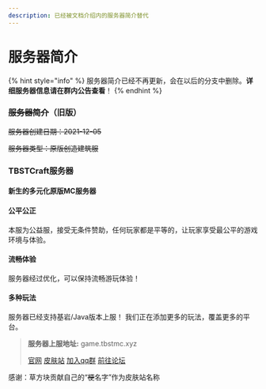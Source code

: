 ```yaml
---
description: 已经被文档介绍内的服务器简介替代
---
```


# 服务器简介

{% hint style="info" %}
服务器简介已经不再更新，会在以后的分支中删除。**详细服务器信息请在群内公告查看**！
{% endhint %}

### ~~服务器简介~~（旧版）

~~服务器创建日期：2021-12-05~~

~~服务器类型：原版创造建筑服~~

### TBSTCraft服务器

#### 新生的多元化原版MC服务器

#### 公平公正

本服为公益服，接受无条件赞助，任何玩家都是平等的，让玩家享受最公平的游戏环境与体验。

#### 流畅体验

服务器经过优化，可以保持流畅游玩体验！

#### 多种玩法

服务器已经支持基岩/Java版本上服！ 我们正在添加更多的玩法，覆盖更多的平台。

> **服务器上服地址:** game.tbstmc.xyz
>
> [官网](https://tbstmc.xyz) [皮肤站](https://skin.tbstmc.xyz) [加入qq群](https://jq.qq.com/?\_wv=1027\&k=2tS7cxcw) [前往论坛](https://bbs.tbstmc.xyz)

感谢：草方块贡献自己的“~~梗~~名字”作为皮肤站名称
